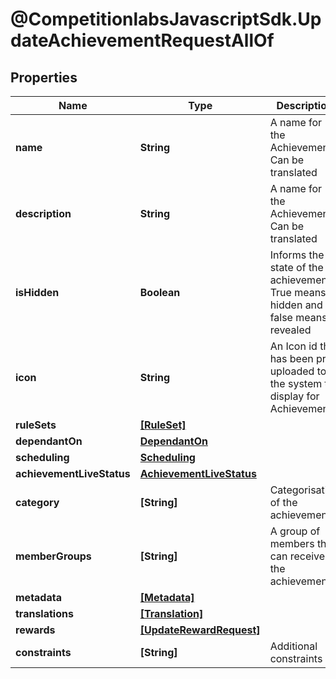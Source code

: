 # @CompetitionlabsJavascriptSdk.UpdateAchievementRequestAllOf

## Properties

Name | Type | Description | Notes
------------ | ------------- | ------------- | -------------
**name** | **String** | A name for the Achievement. Can be translated | [optional] 
**description** | **String** | A name for the Achievement. Can be translated | [optional] 
**isHidden** | **Boolean** | Informs the state of the achievement. True means hidden and false means revealed | [optional] [default to false]
**icon** | **String** | An Icon id that has been pre uploaded to the system to display for Achievement | [optional] 
**ruleSets** | [**[RuleSet]**](RuleSet.md) |  | [optional] 
**dependantOn** | [**DependantOn**](DependantOn.md) |  | [optional] 
**scheduling** | [**Scheduling**](Scheduling.md) |  | [optional] 
**achievementLiveStatus** | [**AchievementLiveStatus**](AchievementLiveStatus.md) |  | [optional] 
**category** | **[String]** | Categorisation of the achievements | [optional] 
**memberGroups** | **[String]** | A group of members that can receive the achievement | [optional] 
**metadata** | [**[Metadata]**](Metadata.md) |  | [optional] 
**translations** | [**[Translation]**](Translation.md) |  | [optional] 
**rewards** | [**[UpdateRewardRequest]**](UpdateRewardRequest.md) |  | [optional] 
**constraints** | **[String]** | Additional constraints | [optional] 


